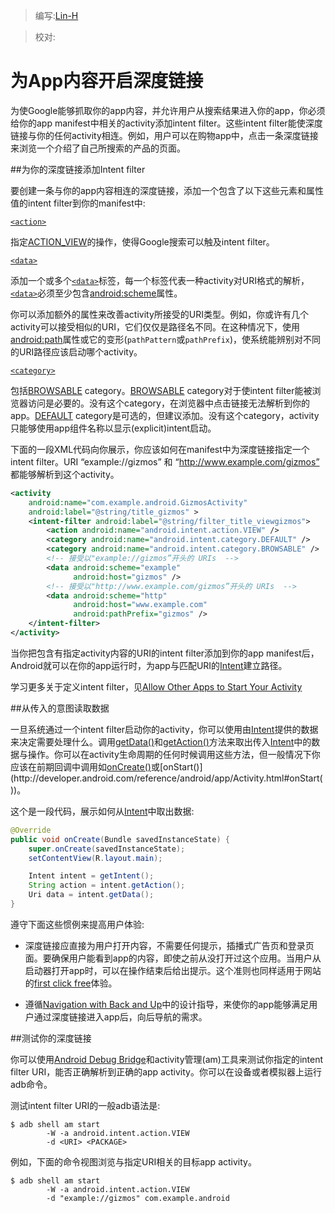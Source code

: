 > 编写:[Lin-H](https://github.com/Lin-H)

> 校对:

# 为App内容开启深度链接

为使Google能够抓取你的app内容，并允许用户从搜索结果进入你的app，你必须给你的app manifest中相关的activity添加intent filter。这些intent filter能使深度链接与你的任何activity相连。例如，用户可以在购物app中，点击一条深度链接来浏览一个介绍了自己所搜索的产品的页面。

##为你的深度链接添加Intent filter

要创建一条与你的app内容相连的深度链接，添加一个包含了以下这些元素和属性值的intent filter到你的manifest中:

[`<action>`](http://developer.android.com/guide/topics/manifest/action-element.html)

指定[ACTION_VIEW](http://developer.android.com/reference/android/content/Intent.html#ACTION_VIEW)的操作，使得Google搜索可以触及intent filter。

[`<data>`](http://developer.android.com/guide/topics/manifest/data-element.html)

添加一个或多个[`<data>`](http://developer.android.com/guide/topics/manifest/data-element.html)标签，每一个标签代表一种activity对URI格式的解析，[`<data>`](http://developer.android.com/guide/topics/manifest/data-element.html)必须至少包含[android:scheme](http://developer.android.com/guide/topics/manifest/data-element.html#scheme)属性。

你可以添加额外的属性来改善activity所接受的URI类型。例如，你或许有几个activity可以接受相似的URI，它们仅仅是路径名不同。在这种情况下，使用[android:path](http://developer.android.com/guide/topics/manifest/data-element.html#path)属性或它的变形(`pathPattern`或`pathPrefix`)，使系统能辨别对不同的URI路径应该启动哪个activity。

[`<category>`](http://developer.android.com/guide/topics/manifest/category-element.html)

包括[BROWSABLE](http://developer.android.com/reference/android/content/Intent.html#CATEGORY_BROWSABLE) category。[BROWSABLE](http://developer.android.com/reference/android/content/Intent.html#CATEGORY_BROWSABLE) category对于使intent filter能被浏览器访问是必要的。没有这个category，在浏览器中点击链接无法解析到你的app。[DEFAULT](http://developer.android.com/reference/android/content/Intent.html#CATEGORY_DEFAULT) category是可选的，但建议添加。没有这个category，activity只能够使用app组件名称以显示(explicit)intent启动。

下面的一段XML代码向你展示，你应该如何在manifest中为深度链接指定一个intent filter。URI “example://gizmos” 和 “http://www.example.com/gizmos” 都能够解析到这个activity。

```xml
<activity
    android:name="com.example.android.GizmosActivity"
    android:label="@string/title_gizmos" >
    <intent-filter android:label="@string/filter_title_viewgizmos">
        <action android:name="android.intent.action.VIEW" />
        <category android:name="android.intent.category.DEFAULT" />
        <category android:name="android.intent.category.BROWSABLE" />
        <!-- 接受以"example://gizmos”开头的 URIs  -->
        <data android:scheme="example"
              android:host="gizmos" />
        <!-- 接受以"http://www.example.com/gizmos”开头的 URIs  -->
        <data android:scheme="http"
              android:host="www.example.com"
              android:pathPrefix="gizmos" />
    </intent-filter>
</activity>
```

当你把包含有指定activity内容的URI的intent filter添加到你的app manifest后，Android就可以在你的app运行时，为app与匹配URI的[Intent](http://developer.android.com/reference/android/content/Intent.html)建立路径。

学习更多关于定义intent filter，见[Allow Other Apps to Start Your Activity](http://developer.android.com/training/basics/intents/filters.html)

##从传入的意图读取数据

一旦系统通过一个intent filter启动你的activity，你可以使用由[Intent](http://developer.android.com/reference/android/content/Intent.html)提供的数据来决定需要处理什么。调用[getData()](http://developer.android.com/reference/android/content/Intent.html#getData())和[getAction()](http://developer.android.com/reference/android/content/Intent.html#getAction())方法来取出传入[Intent](http://developer.android.com/reference/android/content/Intent.html)中的数据与操作。你可以在activity生命周期的任何时候调用这些方法，但一般情况下你应该在前期回调中调用如[onCreate()](http://developer.android.com/reference/android/app/Activity.html#onCreate(android.os.Bundle))或[onStart()](http://developer.android.com/reference/android/app/Activity.html#onStart())。

这个是一段代码，展示如何从[Intent](http://developer.android.com/reference/android/content/Intent.html)中取出数据:

```java
@Override
public void onCreate(Bundle savedInstanceState) {
    super.onCreate(savedInstanceState);
    setContentView(R.layout.main);

    Intent intent = getIntent();
    String action = intent.getAction();
    Uri data = intent.getData();
}
```

遵守下面这些惯例来提高用户体验:

* 深度链接应直接为用户打开内容，不需要任何提示，插播式广告页和登录页面。要确保用户能看到app的内容，即使之前从没打开过这个应用。当用户从启动器打开app时，可以在操作结束后给出提示。这个准则也同样适用于网站的[first click free](https://support.google.com/webmasters/answer/74536?hl=en)体验。

* 遵循[Navigation with Back and Up](http://developer.android.com/design/patterns/navigation.html)中的设计指导，来使你的app能够满足用户通过深度链接进入app后，向后导航的需求。

##测试你的深度链接

你可以使用[Android Debug Bridge](http://developer.android.com/tools/help/adb.html)和activity管理(am)工具来测试你指定的intent filter URI，能否正确解析到正确的app activity。你可以在设备或者模拟器上运行adb命令。

测试intent filter URI的一般adb语法是:

```
$ adb shell am start
        -W -a android.intent.action.VIEW
        -d <URI> <PACKAGE>
```

例如，下面的命令视图浏览与指定URI相关的目标app activity。

```
$ adb shell am start
        -W -a android.intent.action.VIEW
        -d "example://gizmos" com.example.android
```
